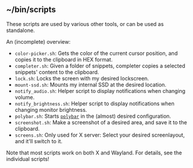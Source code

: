 ## ~/bin/scripts

These scripts are used by various other tools, or can be used as standalone.

An (incomplete) overview:

- `color-picker.sh`: Gets the color of the current cursor position, and copies it to the clipboard in HEX format.
- `completer.sh`: Given a folder of snippets, completer copies a selected snippets' content to the clipboard.
- `lock.sh`: Locks the screen with my desired lockscreen.
- `mount-ssd.sh`: Mounts my internal SSD at the desired location.
- `notify_audio.sh`: Helper script to display notifications when changing volume.
- `notify_brightness.sh`: Helper script to display notifications when changing monitor brightness.
- `polybar.sh`: Starts [`polybar`](#) in the (almost) desired configuration.
- `screenshot.sh`: Make a screenshot of a desired area, and save it to the clipboard.
- `screens.sh`: Only used for X server: Select your desired screenlayout, and it'll switch to it.


Note that most scripts work on both X and Wayland.
For details, see the individual scripts!
